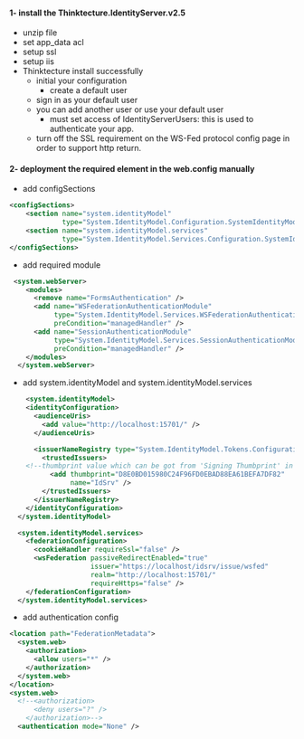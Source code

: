 #### 1- install the Thinktecture.IdentityServer.v2.5
* unzip file
* set app_data acl
* setup ssl
* setup iis
* Thinktecture install successfully
  * initial your configuration
    * create a default user
  * sign in as your default user
  * you can add another user or use your default user
    * must set access of IdentityServerUsers: this is used to authenticate your app.
  * turn off the SSL requirement on the WS-Fed protocol config page in order to support http return.
#### 2- deployment the required element in the web.config manually
* add configSections
```xml
<configSections>
    <section name="system.identityModel"
             type="System.IdentityModel.Configuration.SystemIdentityModelSection, System.IdentityModel, Version=4.0.0.0, Culture=neutral, PublicKeyToken=B77A5C561934E089" />
    <section name="system.identityModel.services"
             type="System.IdentityModel.Services.Configuration.SystemIdentityModelServicesSection, System.IdentityModel.Services, Version=4.0.0.0, Culture=neutral, PublicKeyToken=B77A5C561934E089" />
</configSections>
```
* add required module
```xml
 <system.webServer>    
    <modules>
      <remove name="FormsAuthentication" />
      <add name="WSFederationAuthenticationModule"
           type="System.IdentityModel.Services.WSFederationAuthenticationModule, System.IdentityModel.Services, Version=4.0.0.0, Culture=neutral, PublicKeyToken=b77a5c561934e089"
           preCondition="managedHandler" />
      <add name="SessionAuthenticationModule"
           type="System.IdentityModel.Services.SessionAuthenticationModule, System.IdentityModel.Services, Version=4.0.0.0, Culture=neutral, PublicKeyToken=b77a5c561934e089"
           preCondition="managedHandler" />      
    </modules>
  </system.webServer>
```
* add system.identityModel and system.identityModel.services
```xml
	<system.identityModel>
    <identityConfiguration>
      <audienceUris>
        <add value="http://localhost:15701/" />
      </audienceUris>

      <issuerNameRegistry type="System.IdentityModel.Tokens.ConfigurationBasedIssuerNameRegistry, System.IdentityModel, Version=4.0.0.0, Culture=neutral, PublicKeyToken=b77a5c561934e089">
        <trustedIssuers>
	<!--thumbprint value which can be got from 'Signing Thumbprint' in the key configuration-->
          <add thumbprint="D8E0BD015980C24F96FD0EBAD88EA61BEFA7DF82"
               name="IdSrv" />
        </trustedIssuers>
      </issuerNameRegistry>
    </identityConfiguration>
  </system.identityModel>

  <system.identityModel.services>
    <federationConfiguration>
      <cookieHandler requireSsl="false" />
      <wsFederation passiveRedirectEnabled="true"
                    issuer="https://localhost/idsrv/issue/wsfed"
                    realm="http://localhost:15701/"
                    requireHttps="false" />
    </federationConfiguration>
  </system.identityModel.services>
```
* add authentication config
```xml
<location path="FederationMetadata">
  <system.web>
    <authorization>
      <allow users="*" />
    </authorization>
  </system.web>
</location>
<system.web>
  <!--<authorization>
      <deny users="?" />
    </authorization>-->
  <authentication mode="None" />
```
